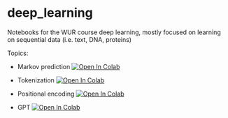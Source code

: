 # deep_learning

Notebooks for the WUR course deep learning, mostly focused on learning on sequential data (i.e. text, DNA, proteins)

Topics:
- Markov prediction <a target="_blank" href="https://colab.research.google.com/github/holmrenser/deep_learning/blob/main/markov_prediction.ipynb">
  <img src="https://colab.research.google.com/assets/colab-badge.svg" alt="Open In Colab"/>
</a>
 
- Tokenization <a target="_blank" href="https://colab.research.google.com/github/holmrenser/deep_learning/blob/main/tokenization.ipynb">
  <img src="https://colab.research.google.com/assets/colab-badge.svg" alt="Open In Colab"/>
</a>

- Positional encoding <a target="_blank" href="https://colab.research.google.com/github/holmrenser/deep_learning/blob/main/positional_encoding.ipynb">
  <img src="https://colab.research.google.com/assets/colab-badge.svg" alt="Open In Colab"/>
</a>

- GPT <a target="_blank" href="https://colab.research.google.com/github/holmrenser/deep_learning/blob/main/gpt.ipynb">
  <img src="https://colab.research.google.com/assets/colab-badge.svg" alt="Open In Colab"/>
</a>
